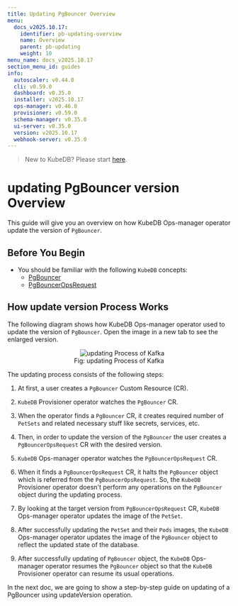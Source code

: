 ```yaml
---
title: Updating PgBouncer Overview
menu:
  docs_v2025.10.17:
    identifier: pb-updating-overview
    name: Overview
    parent: pb-updating
    weight: 10
menu_name: docs_v2025.10.17
section_menu_id: guides
info:
  autoscaler: v0.44.0
  cli: v0.59.0
  dashboard: v0.35.0
  installer: v2025.10.17
  ops-manager: v0.46.0
  provisioner: v0.59.0
  schema-manager: v0.35.0
  ui-server: v0.35.0
  version: v2025.10.17
  webhook-server: v0.35.0
---
```


> New to KubeDB? Please start [here](/docs/v2025.10.17/README).

# updating PgBouncer version Overview

This guide will give you an overview on how KubeDB Ops-manager operator update the version of `PgBouncer`.

## Before You Begin

- You should be familiar with the following `KubeDB` concepts:
  - [PgBouncer](/docs/v2025.10.17/guides/pgbouncer/concepts/pgbouncer)
  - [PgBouncerOpsRequest](/docs/v2025.10.17/guides/pgbouncer/concepts/opsrequest)

## How update version Process Works

The following diagram shows how KubeDB Ops-manager operator used to update the version of `PgBouncer`. Open the image in a new tab to see the enlarged version.

<figure align="center">
  <img alt="updating Process of Kafka" src="/docs/v2025.10.17/images/day-2-operation/pgbouncer/update-version.svg">
<figcaption align="center">Fig: updating Process of Kafka</figcaption>
</figure>

The updating process consists of the following steps:

1. At first, a user creates a `PgBouncer` Custom Resource (CR).

2. `KubeDB` Provisioner  operator watches the `PgBouncer` CR.

3. When the operator finds a `PgBouncer` CR, it creates required number of `PetSets` and related necessary stuff like secrets, services, etc.

4. Then, in order to update the version of the `PgBouncer` the user creates a `PgBouncerOpsRequest` CR with the desired version.

5. `KubeDB` Ops-manager operator watches the `PgBouncerOpsRequest` CR.

6. When it finds a `PgBouncerOpsRequest` CR, it halts the `PgBouncer` object which is referred from the `PgBouncerOpsRequest`. So, the `KubeDB` Provisioner  operator doesn't perform any operations on the `PgBouncer` object during the updating process.  

7. By looking at the target version from `PgBouncerOpsRequest` CR, `KubeDB` Ops-manager operator updates the image of the `PetSet`.

8. After successfully updating the `PetSet` and their `Pods` images, the `KubeDB` Ops-manager operator updates the image of the `PgBouncer` object to reflect the updated state of the database.

9. After successfully updating of `PgBouncer` object, the `KubeDB` Ops-manager operator resumes the `PgBouncer` object so that the `KubeDB` Provisioner  operator can resume its usual operations.

In the next doc, we are going to show a step-by-step guide on updating of a PgBouncer using updateVersion operation.